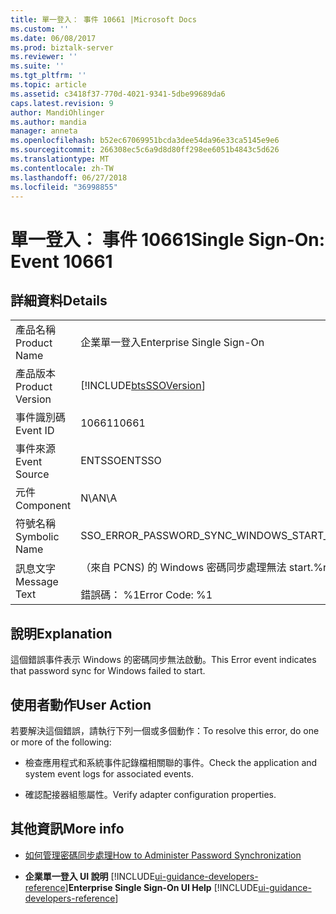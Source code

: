 ```yaml
---
title: 單一登入： 事件 10661 |Microsoft Docs
ms.custom: ''
ms.date: 06/08/2017
ms.prod: biztalk-server
ms.reviewer: ''
ms.suite: ''
ms.tgt_pltfrm: ''
ms.topic: article
ms.assetid: c3418f37-770d-4021-9341-5dbe99689da6
caps.latest.revision: 9
author: MandiOhlinger
ms.author: mandia
manager: anneta
ms.openlocfilehash: b52ec67069951bcda3dee54da96e33ca5145e9e6
ms.sourcegitcommit: 266308ec5c6a9d8d80ff298ee6051b4843c5d626
ms.translationtype: MT
ms.contentlocale: zh-TW
ms.lasthandoff: 06/27/2018
ms.locfileid: "36998855"
---
```

# <a name="single-sign-on-event-10661"></a><span data-ttu-id="1c04e-102">單一登入： 事件 10661</span><span class="sxs-lookup"><span data-stu-id="1c04e-102">Single Sign-On: Event 10661</span></span>
## <a name="details"></a><span data-ttu-id="1c04e-103">詳細資料</span><span class="sxs-lookup"><span data-stu-id="1c04e-103">Details</span></span>  

|                 |                                                                                     |
|-----------------|-------------------------------------------------------------------------------------|
|  <span data-ttu-id="1c04e-104">產品名稱</span><span class="sxs-lookup"><span data-stu-id="1c04e-104">Product Name</span></span>   |                              <span data-ttu-id="1c04e-105">企業單一登入</span><span class="sxs-lookup"><span data-stu-id="1c04e-105">Enterprise Single Sign-On</span></span>                              |
| <span data-ttu-id="1c04e-106">產品版本</span><span class="sxs-lookup"><span data-stu-id="1c04e-106">Product Version</span></span> |             [!INCLUDE[btsSSOVersion](../includes/btsssoversion-md.md)]              |
|    <span data-ttu-id="1c04e-107">事件識別碼</span><span class="sxs-lookup"><span data-stu-id="1c04e-107">Event ID</span></span>     |                                        <span data-ttu-id="1c04e-108">10661</span><span class="sxs-lookup"><span data-stu-id="1c04e-108">10661</span></span>                                        |
|  <span data-ttu-id="1c04e-109">事件來源</span><span class="sxs-lookup"><span data-stu-id="1c04e-109">Event Source</span></span>   |                                       <span data-ttu-id="1c04e-110">ENTSSO</span><span class="sxs-lookup"><span data-stu-id="1c04e-110">ENTSSO</span></span>                                        |
|    <span data-ttu-id="1c04e-111">元件</span><span class="sxs-lookup"><span data-stu-id="1c04e-111">Component</span></span>    |                                         <span data-ttu-id="1c04e-112">N\A</span><span class="sxs-lookup"><span data-stu-id="1c04e-112">N\A</span></span>                                         |
|  <span data-ttu-id="1c04e-113">符號名稱</span><span class="sxs-lookup"><span data-stu-id="1c04e-113">Symbolic Name</span></span>  |                    <span data-ttu-id="1c04e-114">SSO_ERROR_PASSWORD_SYNC_WINDOWS_START_FAILED</span><span class="sxs-lookup"><span data-stu-id="1c04e-114">SSO_ERROR_PASSWORD_SYNC_WINDOWS_START_FAILED</span></span>                     |
|  <span data-ttu-id="1c04e-115">訊息文字</span><span class="sxs-lookup"><span data-stu-id="1c04e-115">Message Text</span></span>   | <span data-ttu-id="1c04e-116">（來自 PCNS) 的 Windows 密碼同步處理無法 start.%r</span><span class="sxs-lookup"><span data-stu-id="1c04e-116">Password sync for Windows (from PCNS) failed to start.%r</span></span><br /><br /> <span data-ttu-id="1c04e-117">錯誤碼： %1</span><span class="sxs-lookup"><span data-stu-id="1c04e-117">Error Code: %1</span></span> |

## <a name="explanation"></a><span data-ttu-id="1c04e-118">說明</span><span class="sxs-lookup"><span data-stu-id="1c04e-118">Explanation</span></span>  
 <span data-ttu-id="1c04e-119">這個錯誤事件表示 Windows 的密碼同步無法啟動。</span><span class="sxs-lookup"><span data-stu-id="1c04e-119">This Error event indicates that password sync for Windows failed to start.</span></span>  

## <a name="user-action"></a><span data-ttu-id="1c04e-120">使用者動作</span><span class="sxs-lookup"><span data-stu-id="1c04e-120">User Action</span></span>  
 <span data-ttu-id="1c04e-121">若要解決這個錯誤，請執行下列一個或多個動作：</span><span class="sxs-lookup"><span data-stu-id="1c04e-121">To resolve this error, do one or more of the following:</span></span>  

-   <span data-ttu-id="1c04e-122">檢查應用程式和系統事件記錄檔相關聯的事件。</span><span class="sxs-lookup"><span data-stu-id="1c04e-122">Check the application and system event logs for associated events.</span></span>  

-   <span data-ttu-id="1c04e-123">確認配接器組態屬性。</span><span class="sxs-lookup"><span data-stu-id="1c04e-123">Verify adapter configuration properties.</span></span>  

## <a name="more-info"></a><span data-ttu-id="1c04e-124">其他資訊</span><span class="sxs-lookup"><span data-stu-id="1c04e-124">More info</span></span>

- [<span data-ttu-id="1c04e-125">如何管理密碼同步處理</span><span class="sxs-lookup"><span data-stu-id="1c04e-125">How to Administer Password Synchronization</span></span>](../core/how-to-administer-password-synchronization.md)  

- <span data-ttu-id="1c04e-126">**企業單一登入 UI 說明** [!INCLUDE[ui-guidance-developers-reference](../includes/ui-guidance-developers-reference.md)]</span><span class="sxs-lookup"><span data-stu-id="1c04e-126">**Enterprise Single Sign-On UI Help** [!INCLUDE[ui-guidance-developers-reference](../includes/ui-guidance-developers-reference.md)]</span></span>
